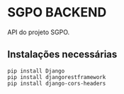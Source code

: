 # SGPO BACKEND

API do projeto SGPO.

## Instalações necessárias

```
pip install Django
pip install djangorestframework
pip install django-cors-headers
```